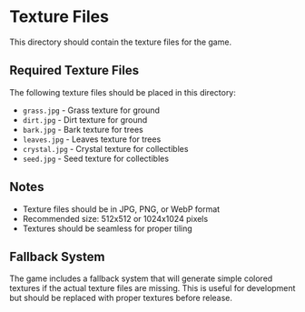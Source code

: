 # Texture Files

This directory should contain the texture files for the game.

## Required Texture Files

The following texture files should be placed in this directory:

- `grass.jpg` - Grass texture for ground
- `dirt.jpg` - Dirt texture for ground
- `bark.jpg` - Bark texture for trees
- `leaves.jpg` - Leaves texture for trees
- `crystal.jpg` - Crystal texture for collectibles
- `seed.jpg` - Seed texture for collectibles

## Notes

- Texture files should be in JPG, PNG, or WebP format
- Recommended size: 512x512 or 1024x1024 pixels
- Textures should be seamless for proper tiling

## Fallback System

The game includes a fallback system that will generate simple colored textures if the actual texture files are missing. This is useful for development but should be replaced with proper textures before release. 